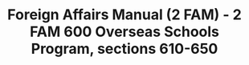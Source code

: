 ---
layout: wrapper_text
category: datasets

# Basic
identifier: "100,712"
title: "Foreign Affairs Manual (2 FAM) - 2 FAM 600 Overseas Schools Program, sections 610-650"
describedBy: "http://www.state.gov/m/a/dir/regs/fam/02fam/0600/index.htm"
description: "The Foreign Service Act of 1980 mandated a comprehensive revision to the operation of the Department of State and the personnel assigned to the US Foreign Service. As the statutory authority, the Foreign Affairs Manual (FAM), details the Department of State's regulations and policies on its structure and operations. Currently, there are over 25,000 pages of policies and procedures published in 16 volumes of the FAM and 38 corresponding sections of the Foreign Affairs Handbook (FAH). Changes to the Department's organizational structure or the way it conducts U.S. Government business will usually trigger the need to update the FAM or FAHs. 2 FAM 600 contains documentation of the following administrative components: - 610 Elementary and Secondary Education Abroad - 620 Educational Facility Reporting Requirements - 630 Standard Provisions of the Award Under 22 U.S.C. 2701 (Section 29 of the Department Of State Basic Authorities Act of 1956, as amended by the Foreign Service Act of 1980) - 640 Standard Provisions of the Award Under the Foreign Assistance Act of 1961, as Amended - 650 Standard Provisions of the Award Under the Mutual Educational and Cultural Exchange Act 0f 1961, as Amended"
programCode:
  - "014:003"
bureauCode:
  - "014:00"

# Dates
modified: "2009-10-14"

# POC
poc:
  type: "vcard:Contact"
  fn: "Kottmyer, Alice"
  hasEmail: "mailto:KottmyerAM@state.gov"

# Publisher
publisher:
  type: "org:Organization"
  name: "U.S. Department of State"

# Spatiotemporal
spatial: "World"
temporal: "1980-01-01T00:00:01Z/2011-12-31T23:59:59Z"

# Distribution
distribution:
  - type: "dcat:Distribution"
    downloadURL: "http://www.state.gov/m/a/dir/regs/fam/02fam/0600/index.htm"
    mediaType: "application/pdf"
  - type: "dcat:Distribution"
    accessURL: "http://www.state.gov/m/a/dir/regs/fam/02fam/0600/index.htm"
    format: "pdf"

# Keywords
keyword:
  - "-"
---
